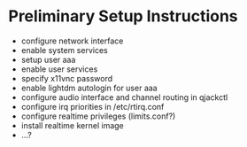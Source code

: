 <!--
SPDX-FileCopyrightText: 2023 A3 Audio UG (haftungsbeschränkt) <contact@a3-audio.com>

SPDX-License-Identifier: CC0-1.0
-->

# Preliminary Setup Instructions

- configure network interface
- enable system services
- setup user aaa
- enable user services
- specify x11vnc password
- enable lightdm autologin for user aaa
- configure audio interface and channel routing in qjackctl
- configure irq priorities in /etc/rtirq.conf
- configure realtime privileges (limits.conf?)
- install realtime kernel image
- ...?
